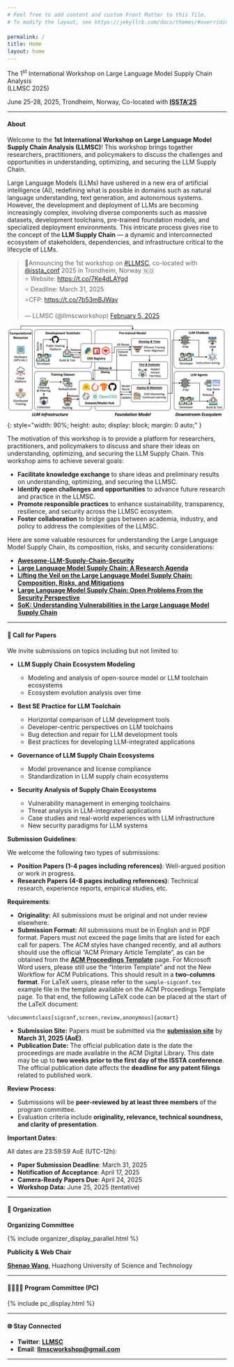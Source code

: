 ```yaml
---
# Feel free to add content and custom Front Matter to this file.
# To modify the layout, see https://jekyllrb.com/docs/themes/#overriding-theme-defaults

permalink: /
title: Home
layout: home
---
```


<p class="workshop-title">
  The 1<sup>st</sup> International Workshop on Large Language Model Supply Chain Analysis <br> (LLMSC 2025)
</p>
<p class="workshop-subtitle">
  June 25-28, 2025, Trondheim, Norway, Co-located with 
  <a href="https://conf.researchr.org/home/issta-2025" target="_blank"><strong>ISSTA'25</strong></a>
</p>

---

<div class="container">
  <!-- 左侧 About 第一段内容 -->
  <div class="text-content">
    <h4><strong>About</strong></h4>
    <p>Welcome to the <strong>1st International Workshop on Large Language Model Supply Chain Analysis (LLMSC)</strong>! This workshop brings together researchers, practitioners, and policymakers to discuss the challenges and opportunities in understanding, optimizing, and securing the LLM Supply Chain.</p>
    <p>Large Language Models (LLMs) have ushered in a new era of artificial intelligence (AI), redefining what is possible in domains such as natural language understanding, text generation, and autonomous systems. However, the development and deployment of LLMs are becoming increasingly complex, involving diverse components such as massive datasets, development toolchains, pre-trained foundation models, and specialized deployment environments. This intricate process gives rise to the concept of the <strong>LLM Supply Chain</strong> — a dynamic and interconnected ecosystem of stakeholders, dependencies, and infrastructure critical to the lifecycle of LLMs.</p>
  </div>

  <!-- 右侧 Twitter 卡片 -->
  <div class="twitter-card">
    <blockquote class="twitter-tweet"><p lang="en" dir="ltr">📢Announcing the 1st workshop on <a href="https://twitter.com/hashtag/LLMSC?src=hash&amp;ref_src=twsrc%5Etfw">#LLMSC</a>, co-located with <a href="https://twitter.com/issta_conf?ref_src=twsrc%5Etfw">@issta_conf</a> 2025 in Trondheim, Norway 🇳🇴<br>⭐️ Website: <a href="https://t.co/7Ke4dLAYgd">https://t.co/7Ke4dLAYgd</a><br>⭐️ Deadline: March 31, 2025 <br>⭐️CFP: <a href="https://t.co/7b53mBJWav">https://t.co/7b53mBJWav</a></p>&mdash; LLMSC (@llmscworkshop) <a href="https://twitter.com/llmscworkshop/status/1887093269181726953?ref_src=twsrc%5Etfw">February 5, 2025</a></blockquote> <script async src="https://platform.twitter.com/widgets.js" charset="utf-8"></script>
  </div>
</div>

![Workshop Structure](assets/img/structure.png){: style="width: 90%; height: auto; display: block; margin: 0 auto;" }

The motivation of this workshop is to provide a platform for researchers, practitioners, and policymakers to discuss and share their ideas on understanding, optimizing, and securing the LLM Supply Chain. This workshop aims to achieve several goals:

- **Facilitate knowledge exchange** to share ideas and preliminary results on understanding, optimizing, and securing the LLMSC.
- **Identify open challenges and opportunities** to advance future research and practice in the LLMSC.
- **Promote responsible practices** to enhance sustainability, transparency, resilience, and security across the LLMSC ecosystem.
- **Foster collaboration** to bridge gaps between academia, industry, and policy to address the complexities of the LLMSC.

Here are some valuable resources for understanding the Large Language Model Supply Chain, its composition, risks, and security considerations:

- [**Awesome-LLM-Supply-Chain-Security**](https://github.com/ShenaoW/awesome-llm-supply-chain-security)
- [**Large Language Model Supply Chain: A Research Agenda**](https://arxiv.org/abs/2404.12736)
- [**Lifting the Veil on the Large Language Model Supply Chain: Composition, Risks, and Mitigations**](https://arxiv.org/abs/2410.21218)
- [**Large Language Model Supply Chain: Open Problems From the Security Perspective**](https://arxiv.org/abs/2411.01604)
- [**SoK: Understanding Vulnerabilities in the Large Language Model Supply Chain**](https://arxiv.org/pdf/2502.12497)

---

<span class='anchor' id='call-for-papers'></span>

#### 📢 **Call for Papers**

We invite submissions on topics including but not limited to:

- **LLM Supply Chain Ecosystem Modeling**
  - Modeling and analysis of open-source model or LLM toolchain ecosystems
  - Ecosystem evolution analysis over time

- **Best SE Practice for LLM Toolchain**
  - Horizontal comparison of LLM development tools
  - Developer-centric perspectives on LLM toolchains
  - Bug detection and repair for LLM development tools
  - Best practices for developing LLM-integrated applications

- **Governance of LLM Supply Chain Ecosystems**
  - Model provenance and license compliance
  - Standardization in LLM supply chain ecosystems

- **Security Analysis of Supply Chain Ecosystems**
  - Vulnerability management in emerging toolchains
  - Threat analysis in LLM-integrated applications
  - Case studies and real-world experiences with LLM infrastructure
  - New security paradigms for LLM systems

**Submission Guidelines**:

We welcome the following two types of submissions:
- **Position Papers (1-4 pages including references)**: Well-argued position or work in progress.
- **Research Papers (4-8 pages including references)**: Technical research, experience reports, empirical studies, etc.

**Requirements**:

- **Originality:** All submissions must be original and not under review elsewhere.
- **Submission Format:** All submissions must be in English and in PDF format. Papers must not exceed the page limits that are listed for each call for papers. The ACM styles have changed recently, and all authors should use the official “ACM Primary Article Template”, as can be obtained from the **[ACM Proceedings Template](https://www.acm.org/publications/proceedings-template)** page. For Microsoft Word users, please still use the “Interim Template” and not the New Workflow for ACM Publications. This should result in a **two-columns format**. For LaTeX users, please refer to the `sample-sigconf.tex` example file in the template available on the ACM Proceedings Template page. To that end, the following LaTeX code can be placed at the start of the LaTeX document:
```
\documentclass[sigconf,screen,review,anonymous]{acmart}
```
- **Submission Site:** Papers must be submitted via the **[submission site](https://llmsc25.hotcrp.com)** by **March 31, 2025 (AoE)**.
- **Publication Date:** The official publication date is the date the proceedings are made available in the ACM Digital Library. This date may be up to **two weeks prior to the first day of the ISSTA conference**. The official publication date affects the **deadline for any patent filings** related to published work.

**Review Process**:
- Submissions will be **peer-reviewed by at least three members** of the program committee.
- Evaluation criteria include **originality, relevance, technical soundness, and clarity of presentation**.

**Important Dates**:

All dates are 23:59:59 AoE (UTC-12h):

- **Paper Submission Deadline**: March 31, 2025
- **Notification of Acceptance**: April 17, 2025
- **Camera-Ready Papers Due**: April 24, 2025
- **Workshop Data:** June 25, 2025 (tentative)

---

<span class='anchor' id='organization'></span>

#### 👥 **Organization**

**Organizing Committee**

{% include organizer_display_parallel.html %}

**Publicity & Web Chair**

[**Shenao Wang**](https://shenaow.github.io/), Huazhong University of Science and Technology

---

<span class='anchor' id='pc'></span>

#### 👩‍💻👨‍💻 **Program Committee (PC)**

{% include pc_display.html %}

---

<!-- <span class='anchor' id='sponsor'></span>

#### 💡 **Sponsors and Partners**

Under Invitation

{% include sponsor_display.html %}

--- -->

<span class='anchor' id='contact'></span>

#### 🌐 **Stay Connected**

- **Twitter**: **[LLMSC](https://x.com/llmscworkshop)**
- **Email**: **[llmscworkshop@gmail.com]()**

---